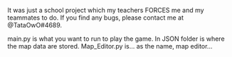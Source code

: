 It was just a school project which my teachers FORCES me and my teammates to do. If you find any bugs, please contact me at @TataOwO#4689.

main.py is what you want to run to play the game.
In JSON folder is where the map data are stored. Map_Editor.py is... as the name, map editor...
